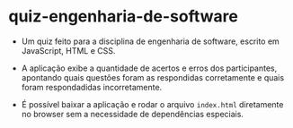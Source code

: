 # quiz-engenharia-de-software

- Um quiz feito para a disciplina de engenharia de software, escrito em JavaScript, HTML e CSS.

- A aplicação exibe a quantidade de acertos e erros dos participantes, apontando quais questões foram as respondidas corretamente e quais foram respondadidas incorretamente.

- É possível baixar a aplicação e rodar o arquivo `index.html` diretamente no browser sem a necessidade de dependências especiais.
